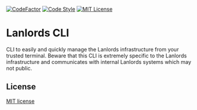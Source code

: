 [![CodeFactor](https://www.codefactor.io/repository/github/lanlords/cli/badge)](https://www.codefactor.io/repository/github/lanlords/cli)
[![Code Style](https://img.shields.io/badge/code%20style-black-000000.svg)](https://github.com/python/black)
[![MIT License](https://img.shields.io/badge/license-MIT-blue.svg)](LICENSE)

# Lanlords CLI

CLI to easily and quickly manage the Lanlords infrastructure from your trusted terminal.
Beware that this CLI is extremely specific to the Lanlords infrastructure and
communicates with internal Lanlords systems which may not public.

## License

[MIT license](LICENSE)
